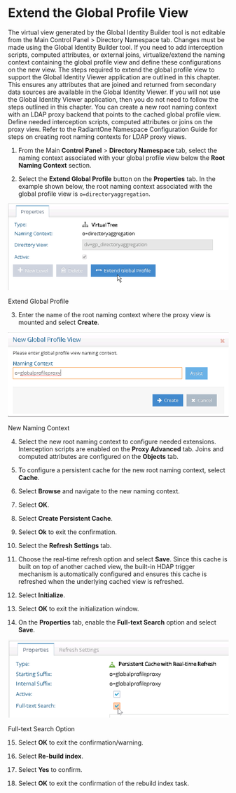 # Extend the Global Profile View

The virtual view generated by the Global Identity Builder tool is not editable from the Main Control Panel > Directory Namespace tab. Changes must be made using the Global Identity Builder tool. If you need to add interception scripts, computed attributes, or external joins, virtualize/extend the naming context containing the global profile view and define these configurations on the new view. The steps required to extend the global profile view to support the Global Identity Viewer application are outlined in this chapter. This ensures any attributes that are joined and returned from secondary data sources are available in the Global Identity Viewer. If you will not use the Global Identity Viewer application, then you do not need to follow the steps outlined in this chapter. You can create a new root naming context with an LDAP proxy backend that points to the cached global profile view. Define needed interception scripts, computed attributes or joins on the proxy view. Refer to the RadiantOne Namespace Configuration Guide for steps on creating root naming contexts for LDAP proxy views.

1. From the Main **Control Panel** > **Directory Namespace** tab, select the naming context associated with your global profile view below the **Root Naming Context** section.

2. Select the **Extend Global Profile** button on the **Properties** tab. In the example shown below, the root naming context associated with the global profile view is `o=directoryaggregation`.

![Extend Global Profile](./media/image149.png)

Extend Global Profile

3. Enter the name of the root naming context where the proxy view is mounted and select **Create**.

![New Naming Context](./media/image150.png)

New Naming Context

4. Select the new root naming context to configure needed extensions. Interception scripts are enabled on the **Proxy Advanced** tab. Joins and computed attributes are configured on the **Objects** tab.

5. To configure a persistent cache for the new root naming context, select **Cache**.

6. Select **Browse** and navigate to the new naming context.

7. Select **OK**.

8. Select **Create Persistent Cache**.

9. Select **Ok** to exit the confirmation.

10. Select the **Refresh Settings** tab.

11. Choose the real-time refresh option and select **Save**. Since this cache is built on top of another cached view, the built-in HDAP trigger mechanism is automatically configured and ensures this cache is refreshed when the underlying cached view is refreshed.

12. Select **Initialize**.

13. Select **OK** to exit the initialization window.

14. On the **Properties** tab, enable the **Full-text Search** option and select **Save**.

![Full-text Search Option](./media/image153.png)

Full-text Search Option

15. Select **OK** to exit the confirmation/warning.

16. Select **Re-build index**.

17. Select **Yes** to confirm.

18. Select **OK** to exit the confirmation of the rebuild index task.
